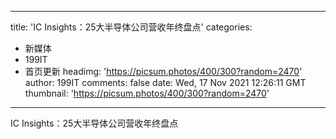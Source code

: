 
---
title: 'IC Insights：25大半导体公司营收年终盘点'
categories: 
 - 新媒体
 - 199IT
 - 首页更新
headimg: 'https://picsum.photos/400/300?random=2470'
author: 199IT
comments: false
date: Wed, 17 Nov 2021 12:26:11 GMT
thumbnail: 'https://picsum.photos/400/300?random=2470'
---

<div>   
IC Insights：25大半导体公司营收年终盘点  
</div>
            